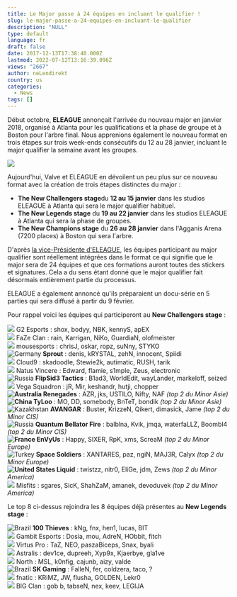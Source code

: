 ```yaml
---
title: Le Major passe à 24 équipes en incluant le qualifier !
slug: le-major-passe-a-24-equipes-en-incluant-le-qualifier
description: "NULL"
type: default
language: fr
draft: false
date: 2017-12-13T17:38:40.000Z
lastmod: 2022-07-12T13:16:39.096Z
views: "2667"
author: neLendirekt
country: us
categories:
  - News
tags: []
---
```

Début octobre, **ELEAGUE** annonçait l'arrivée du nouveau major en janvier 2018, organisé à Atlanta pour les qualifications et la phase de groupe et à Boston pour l'arbre final. Nous apprenions également le nouveau format en trois étapes sur trois week-ends consécutifs du 12 au 28 janvier, incluant le major qualifier la semaine avant les groupes.

![](/images/articles/5a31339108e49/images/RI9vKpotVVjTraEXUf8xy4DxhEREv6dZVfDgWEQI.png)

Aujourd'hui, Valve et ELEAGUE en dévoilent un peu plus sur ce nouveau format avec la création de trois étapes distinctes du major : 

* **The New Challengers stage**du **12 au 15 janvier** dans les studios ELEAGUE à Atlanta qui sera le major qualifier habituel.
* **The New Legends stage** du **19 au 22 janvier** dans les studios ELEAGUE à Atlanta qui sera la phase de groupes.
* **The New Champions stage** du **26 au 28 janvier** dans l'Agganis Arena (7200 places) à Boston qui sera l'arbre.

D'après [la vice-Présidente d'ELEAGUE](https://twitter.com/burbunny/status/940994626604986368?ref%5Fsrc=twsrc%5Etfw&ref%5Furl=https%3A%2F%2Fwww.hltv.org%2Fnews%2F22269%2Fvalve-revamps-major-stage-names-to-include-qualifier-all-24-teams-to-have-stickers), les équipes participant au major qualifier sont réellement intégrées dans le format ce qui signifie que le major sera de 24 équipes et que ces formations auront toutes des stickers et signatures. Cela a du sens étant donné que le major qualifier fait désormais entièrement partie du processus.

ELEAGUE a également annoncé qu'ils préparaient un docu-série en 5 parties qui sera diffusé à partir du 9 février.

Pour rappel voici les équipes qui participeront au **New Challengers stage** :

![](/images/countries/fr.svg) G2 Esports : shox, bodyy, NBK, kennyS, apEX⁠ ⁠ ⁠  
![](/images/countries/eu.svg) FaZe Clan : rain, Karrigan, NiKo, GuardiaN, olofmeister⁠ ⁠ ⁠  
![](/images/countries/eu.svg) mousesports : chrisJ, oskar, ropz, suNny, STYKO⁠ ⁠ ⁠  
![Germany](/images/countries/de.svg) ⁠**Sp⁠rout** : denis, kRYSTAL, zehN, innocent, Spiidi⁠ ⁠  
![](/images/countries/us.svg) Cloud9 : skadoodle, Stewie2k, autimatic, RUSH, tarik⁠ ⁠  
![](/images/countries/ua.svg) Natus Vincere : Edward, flamie, s1mple, Zeus⁠, electronic  
![Russia](/images/countries/ru.svg) ⁠**FlipSid3 Tactics** : B1ad3, WorldEdit, wayLander, markeloff, seized⁠ ⁠  
![](/images/countries/ru.svg) Vega Squadron : jR, Mir, keshandr, hutji, chopper⁠ ⁠  
**![Australia](/images/countries/au.svg) ⁠Renegades** : AZR, jks, USTILO, Nifty, NAF _(top 2 du Minor Asie)_  
**![China](/images/countries/cn.svg) TyLoo** : MO, DD, somebody, BnTeT, bondik _(top 2 du Minor Asie)_  
![Kazakhstan](/images/countries/kz.svg) ⁠**AVANGAR** : Buster, KrizzeN, Qikert, dimasick, Jame _(top 2 du Minor CIS)_  
![Russia](/images/countries/ru.svg) ⁠**Quantum Bellator Fire** : balblna, Kvik, jmqa, waterfaLLZ, Boombl4 _(top 2 du Minor CIS)_  
**![France](/images/countries/fr.svg) ⁠EnVyUs** : Happy, SIXER, RpK, xms, ScreaM _(top 2 du Minor Europe)_   
![Turkey](/images/countries/tr.svg) ⁠**Space Soldiers** : XANTARES, paz, ngiN, MAJ3R, Calyx _(top 2 du Minor Europe)_  
**![United States](/images/countries/us.svg) ⁠Liquid** : twistzz, nitr0, EliGe, jdm, Zews _(top 2 du Minor America)_  
![](/images/countries/us.svg) Misfits : sgares, SicK, ShahZaM, amanek, devoduvek⁠ _(top 2 du Minor America)_

Le top 8 ci-dessus rejoindra les 8 équipes déjà présentes au **New Legends stage** : 

![Brazil](/images/countries/br.svg)⁠ **100 Thieves** : kNg, fnx, hen1, lucas, BIT⁠ ⁠ ⁠  
![](/images/countries/kz.svg) Gambit Esports : Dosia, mou, AdreN, HObbit, fitch⁠  
![](/images/countries/pl.svg) Virtus Pro : TaZ, NEO, paszaBiceps, Snax, byali⁠ ⁠ ⁠  
![](/images/countries/dk.svg) Astralis : dev1ce, dupreeh, Xyp9x, Kjaerbye, gla1ve⁠ ⁠  
![](/images/countries/dk.svg) North : MSL, k0nfig, cajunb, aizy, valde⁠ ⁠  
![Brazil](/images/countries/br.svg)⁠ **SK Gaming** : FalleN, fer, coldzera, taco, ?  
![](/images/countries/se.svg) fnatic : KRiMZ, JW, flusha, GOLDEN, Lekr0⁠ ⁠  
![](/images/countries/de.svg) BIG Clan : gob b, tabseN, nex, keev, LEGIJA⁠ ⁠
